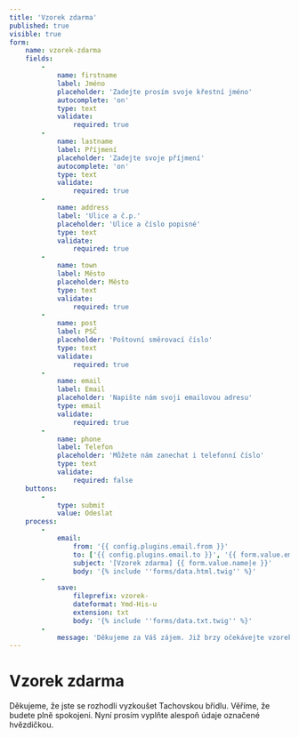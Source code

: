 ```yaml
---
title: 'Vzorek zdarma'
published: true
visible: true
form:
    name: vzorek-zdarma
    fields:
        -
            name: firstname
            label: Jméno
            placeholder: 'Zadejte prosím svoje křestní jméno'
            autocomplete: 'on'
            type: text
            validate:
                required: true
        -
            name: lastname
            label: Příjmení
            placeholder: 'Zadejte svoje příjmení'
            autocomplete: 'on'
            type: text
            validate:
                required: true
        -
            name: address
            label: 'Ulice a č.p.'
            placeholder: 'Ulice a číslo popisné'
            type: text
            validate:
                required: true
        -
            name: town
            label: Město
            placeholder: Město
            type: text
            validate:
                required: true
        -
            name: post
            label: PSČ
            placeholder: 'Poštovní směrovací číslo'
            type: text
            validate:
                required: true
        -
            name: email
            label: Email
            placeholder: 'Napište nám svoji emailovou adresu'
            type: email
            validate:
                required: true
        -
            name: phone
            label: Telefon
            placeholder: 'Můžete nám zanechat i telefonní číslo'
            type: text
            validate:
                required: false
    buttons:
        -
            type: submit
            value: Odeslat
    process:
        -
            email:
                from: '{{ config.plugins.email.from }}'
                to: ['{{ config.plugins.email.to }}', '{{ form.value.email }}', '{{ config.plugins.email.from }}']
                subject: '[Vzorek zdarma] {{ form.value.name|e }}'
                body: '{% include ''forms/data.html.twig'' %}'
        -
            save:
                fileprefix: vzorek-
                dateformat: Ymd-His-u
                extension: txt
                body: '{% include ''forms/data.txt.twig'' %}'
        -
            message: 'Děkujeme za Váš zájem. Již brzy očekávejte vzorek naší střechy'
---
```


# Vzorek zdarma

Děkujeme, že jste se rozhodli vyzkoušet Tachovskou břidlu.
Věříme, že budete plně spokojeni. Nyní prosím vyplňte alespoň údaje označené hvězdičkou.